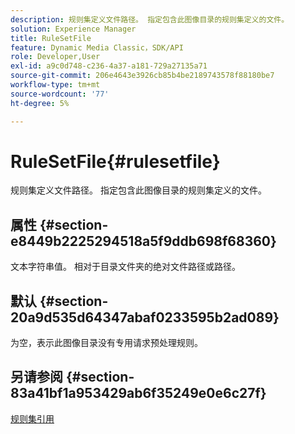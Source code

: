 ```yaml
---
description: 规则集定义文件路径。 指定包含此图像目录的规则集定义的文件。
solution: Experience Manager
title: RuleSetFile
feature: Dynamic Media Classic，SDK/API
role: Developer,User
exl-id: a9c0d748-c236-4a37-a181-729a27135a71
source-git-commit: 206e4643e3926cb85b4be2189743578f88180be7
workflow-type: tm+mt
source-wordcount: '77'
ht-degree: 5%

---
```


# RuleSetFile{#rulesetfile}

规则集定义文件路径。 指定包含此图像目录的规则集定义的文件。

## 属性 {#section-e8449b2225294518a5f9ddb698f68360}

文本字符串值。 相对于目录文件夹的绝对文件路径或路径。

## 默认 {#section-20a9d535d64347abaf0233595b2ad089}

为空，表示此图像目录没有专用请求预处理规则。

## 另请参阅 {#section-83a41bf1a953429ab6f35249e0e6c27f}

[规则集引用](../../../../../is-api/image-catalog/image-serving-api-ref/c-image-catalog-reference/c-rule-set-reference/c-rule-set-reference.md#concept-3e5058cf3507470b82cac638df23ea8e)
